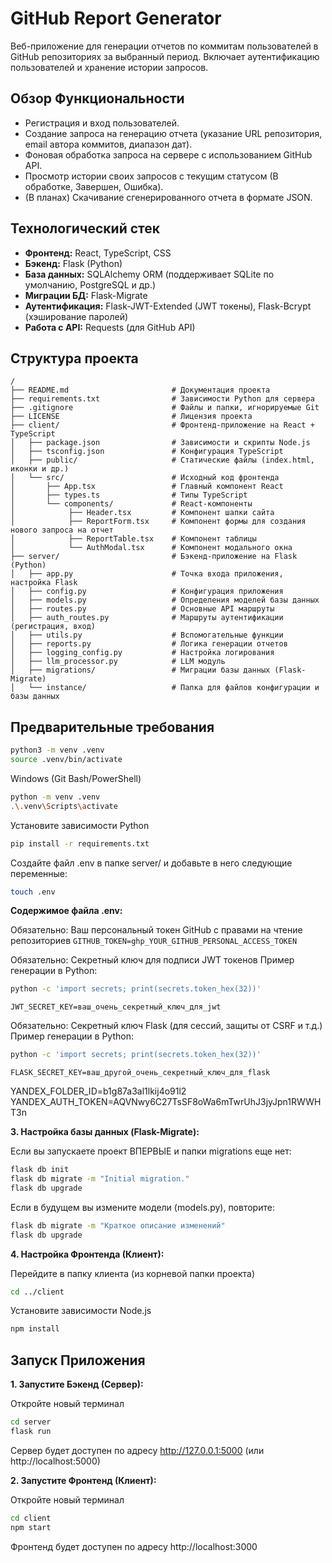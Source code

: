 # GitHub Report Generator

Веб-приложение для генерации отчетов по коммитам пользователей в GitHub репозиториях за выбранный период. Включает аутентификацию пользователей и хранение истории запросов.

## Обзор Функциональности

*   Регистрация и вход пользователей.
*   Создание запроса на генерацию отчета (указание URL репозитория, email автора коммитов, диапазон дат).
*   Фоновая обработка запроса на сервере с использованием GitHub API.
*   Просмотр истории своих запросов с текущим статусом (В обработке, Завершен, Ошибка).
*   (В планах) Скачивание сгенерированного отчета в формате JSON.

## Технологический стек

*   **Фронтенд:** React, TypeScript, CSS
*   **Бэкенд:** Flask (Python)
*   **База данных:** SQLAlchemy ORM (поддерживает SQLite по умолчанию, PostgreSQL и др.)
*   **Миграции БД:** Flask-Migrate
*   **Аутентификация:** Flask-JWT-Extended (JWT токены), Flask-Bcrypt (хэширование паролей)
*   **Работа с API:** Requests (для GitHub API)

## Структура проекта

```
/
├── README.md                       # Документация проекта
├── requirements.txt                # Зависимости Python для сервера
├── .gitignore                      # Файлы и папки, игнорируемые Git
├── LICENSE                         # Лицензия проекта
├── client/                         # Фронтенд-приложение на React + TypeScript
│   ├── package.json                # Зависимости и скрипты Node.js
│   ├── tsconfig.json               # Конфигурация TypeScript
│   ├── public/                     # Статические файлы (index.html, иконки и др.)
│   └── src/                        # Исходный код фронтенда
│       ├── App.tsx                 # Главный компонент React
│       ├── types.ts                # Типы TypeScript
│       └── components/             # React-компоненты
│            ├── Header.tsx         # Компонент шапки сайта
│            ├── ReportForm.tsx     # Компонент формы для создания нового запроса на отчет
│            ├── ReportTable.tsx    # Компонент таблицы
│            └── AuthModal.tsx      # Компонент модального окна
├── server/                         # Бэкенд-приложение на Flask (Python)
│   ├── app.py                      # Точка входа приложения, настройка Flask
│   ├── config.py                   # Конфигурация приложения
│   ├── models.py                   # Определения моделей базы данных
│   ├── routes.py                   # Основные API маршруты
│   ├── auth_routes.py              # Маршруты аутентификации (регистрация, вход)
│   ├── utils.py                    # Вспомогательные функции
│   ├── reports.py                  # Логика генерации отчетов
│   ├── logging_config.py           # Настройка логирования
│   ├── llm_processor.py            # LLM модуль
│   ├── migrations/                 # Миграции базы данных (Flask-Migrate)
│   └── instance/                   # Папка для файлов конфигурации и базы данных
```

## Предварительные требования
```bash
python3 -m venv .venv
source .venv/bin/activate
```
Windows (Git Bash/PowerShell)

```bash
python -m venv .venv
.\.venv\Scripts\activate
```

Установите зависимости Python

```bash
pip install -r requirements.txt
```

Создайте файл .env в папке server/
и добавьте в него следующие переменные:

```bash
touch .env
```

**Содержимое файла .env:**

Обязательно: Ваш персональный токен GitHub с правами на чтение репозиториев
`GITHUB_TOKEN=ghp_YOUR_GITHUB_PERSONAL_ACCESS_TOKEN`

Обязательно: Секретный ключ для подписи JWT токенов
Пример генерации в Python: 

```bash
python -c 'import secrets; print(secrets.token_hex(32))'
```

`JWT_SECRET_KEY=ваш_очень_секретный_ключ_для_jwt`

Обязательно: Секретный ключ Flask (для сессий, защиты от CSRF и т.д.)
Пример генерации в Python: 

```bash
python -c 'import secrets; print(secrets.token_hex(32))'
```

`FLASK_SECRET_KEY=ваш_другой_очень_секретный_ключ_для_flask`

YANDEX_FOLDER_ID=b1g87a3al1lkij4o91l2
YANDEX_AUTH_TOKEN=AQVNwy6C27TsSF8oWa6mTwrUhJ3jyJpn1RWWHT3n

**3. Настройка базы данных (Flask-Migrate):**

Если вы запускаете проект ВПЕРВЫЕ и папки migrations еще нет:

```bash
flask db init
flask db migrate -m "Initial migration."
flask db upgrade
```

Если в будущем вы измените модели (models.py), повторите:

```bash
flask db migrate -m "Краткое описание изменений"
flask db upgrade
```

**4. Настройка Фронтенда (Клиент):**

Перейдите в папку клиента (из корневой папки проекта)

```bash
cd ../client
```

Установите зависимости Node.js

```bash
npm install
```

## Запуск Приложения

**1. Запустите Бэкенд (Сервер):**

Откройте новый терминал

```bash
cd server
flask run
```

Сервер будет доступен по адресу http://127.0.0.1:5000 (или http://localhost:5000)

**2. Запустите Фронтенд (Клиент):**

Откройте новый терминал

```bash
cd client
npm start
```

Фронтенд будет доступен по адресу http://localhost:3000
